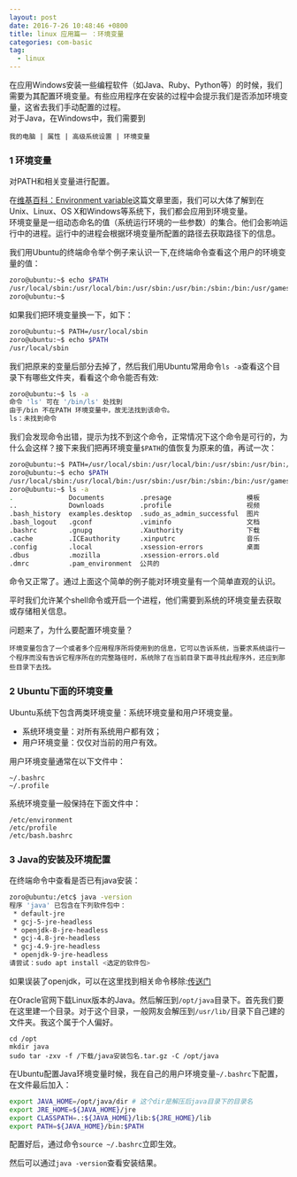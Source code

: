 ```yaml
---
layout: post  
date: 2016-7-26 10:48:46 +0800  
title: linux 应用篇一 ：环境变量 
categories: com-basic  
tag:
  - linux
---   
```


在应用Windows安装一些编程软件（如Java、Ruby、Python等）的时候，我们需要为其配置环境变量。有些应用程序在安装的过程中会提示我们是否添加环境变量，这省去我们手动配置的过程。  
对于Java，在Windows中，我们需要到  

```
我的电脑 | 属性 | 高级系统设置 | 环境变量
```  
### 1 环境变量

对PATH和相关变量进行配置。  

在[维基百科：Environment variable](https://en.wikipedia.org/wiki/Environment_variable)这篇文章里面，我们可以大体了解到在Unix、Linux、OS X和Windows等系统下，我们都会应用到环境变量。  
环境变量是一组动态命名的值（系统运行环境的一些参数）的集合。他们会影响运行中的进程。运行中的进程会根据环境变量所配置的路径去获取路径下的信息。  

我们用Ubuntu的终端命令举个例子来认识一下,在终端命令查看这个用户的环境变量的值：

```bash
zoro@ubuntu:~$ echo $PATH
/usr/local/sbin:/usr/local/bin:/usr/sbin:/usr/bin:/sbin:/bin:/usr/games:/usr/local/games:/snap/bin
zoro@ubuntu:~$ 
```

如果我们把环境变量换一下，如下：
  
```bash
zoro@ubuntu:~$ PATH=/usr/local/sbin
zoro@ubuntu:~$ echo $PATH
/usr/local/sbin

```  

我们把原来的变量后部分去掉了，然后我们用Ubuntu常用命令`ls -a`查看这个目录下有哪些文件夹，看看这个命令能否有效:  

```bash  
zoro@ubuntu:~$ ls -a
命令 'ls' 可在 '/bin/ls' 处找到
由于/bin 不在PATH 环境变量中，故无法找到该命令。
ls：未找到命令

```

我们会发现命令出错，提示为找不到这个命令，正常情况下这个命令是可行的，为什么会这样？接下来我们把再环境变量`$PATH`的值恢复为原来的值，再试一次：

```bash
zoro@ubuntu:~$ PATH=/usr/local/sbin:/usr/local/bin:/usr/sbin:/usr/bin:/sbin:/bin:/usr/games:/usr/local/games:/snap/bin
zoro@ubuntu:~$ echo $PATH
/usr/local/sbin:/usr/local/bin:/usr/sbin:/usr/bin:/sbin:/bin:/usr/games:/usr/local/games:/snap/bin
zoro@ubuntu:~$ ls -a
.              Documents         .presage                   模板
..             Downloads         .profile                   视频
.bash_history  examples.desktop  .sudo_as_admin_successful  图片
.bash_logout   .gconf            .viminfo                   文档
.bashrc        .gnupg            .Xauthority                下载
.cache         .ICEauthority     .xinputrc                  音乐
.config        .local            .xsession-errors           桌面
.dbus          .mozilla          .xsession-errors.old
.dmrc          .pam_environment  公共的

```  

命令又正常了。通过上面这个简单的例子能对环境变量有一个简单直观的认识。

平时我们允许某个shell命令或开启一个进程，他们需要到系统的环境变量去获取或存储相关信息。  


问题来了，为什么要配置环境变量？  

```  
环境变量包含了一个或者多个应用程序所将使用到的信息，它可以告诉系统，当要求系统运行一个程序而没有告诉它程序所在的完整路径时，系统除了在当前目录下面寻找此程序外，还应到那些目录下去找。
``` 

### 2 Ubuntu下面的环境变量  

 Ubuntu系统下包含两类环境变量：系统环境变量和用户环境变量。  

* 系统环境变量：对所有系统用户都有效；
* 用户环境变量：仅仅对当前的用户有效。
  

用户环境变量通常在以下文件中：

```  
~/.bashrc
~/.profile
``` 

系统环境变量一般保持在下面文件中：

```
/etc/environment
/etc/profile
/etc/bash.bashrc 
```  

### 3 Java的安装及环境配置

在终端命令中查看是否已有java安装：

```bash    
zoro@ubuntu:/etc$ java -version
程序 'java' 已包含在下列软件包中：
 * default-jre
 * gcj-5-jre-headless
 * openjdk-8-jre-headless
 * gcj-4.8-jre-headless
 * gcj-4.9-jre-headless
 * openjdk-9-jre-headless
请尝试：sudo apt install <选定的软件包>
```

如果误装了openjdk，可以在这里找到相关命令移除:[传送门](http://blog.csdn.net/swuteresa/article/details/13335481)  

在Oracle官网下载Linux版本的Java。然后解压到`/opt/java`目录下。首先我们要在这里建一个目录。对于这个目录，一般网友会解压到`/usr/lib/`目录下自己建的文件夹。我这个属于个人偏好。  

```  
cd /opt
mkdir java
sudo tar -zxv -f /下载/java安装包名.tar.gz -C /opt/java
```

在Ubuntu配置Java环境变量时候，我在自己的用户环境变量`~/.bashrc`下配置，在文件最后加入：  

```bash
export JAVA_HOME=/opt/java/dir # 这个dir是解压后java目录下的目录名
export JRE_HOME=${JAVA_HOME}/jre
export CLASSPATH=.:${JAVA_HOME}/lib:${JRE_HOME}/lib
export PATH=${JAVA_HOME}/bin:$PATH 
```

配置好后，通过命令`source ~/.bashrc`立即生效。  

然后可以通过`java -version`查看安装结果。
